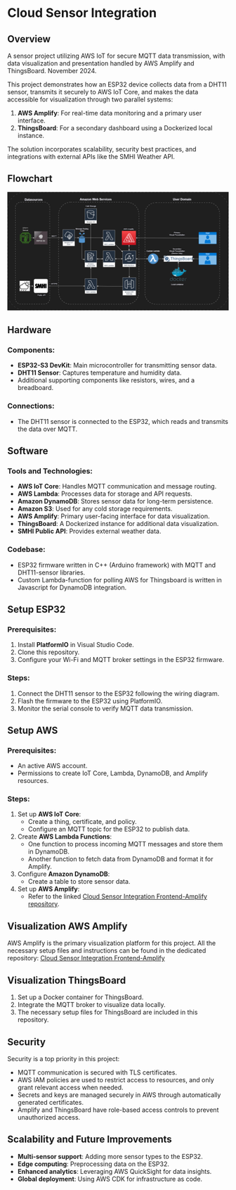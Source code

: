 # Cloud Sensor Integration

## Overview
A sensor project utilizing AWS IoT for secure MQTT data transmission, with data visualization and presentation handled by AWS Amplify and ThingsBoard. November 2024.

This project demonstrates how an ESP32 device collects data from a DHT11 sensor, transmits it securely to AWS IoT Core, and makes the data accessible for visualization through two parallel systems:

1. **AWS Amplify**: For real-time data monitoring and a primary user interface.
2. **ThingsBoard**: For a secondary dashboard using a Dockerized local instance.

The solution incorporates scalability, security best practices, and integrations with external APIs like the SMHI Weather API.

## Flowchart
![Application Flowchart](resources/Cloud_Sensor_Flowchart.png)

## Hardware

### Components:
- **ESP32-S3 DevKit**: Main microcontroller for transmitting sensor data.
- **DHT11 Sensor**: Captures temperature and humidity data.
- Additional supporting components like resistors, wires, and a breadboard.

### Connections:
- The DHT11 sensor is connected to the ESP32, which reads and transmits the data over MQTT.

## Software

### Tools and Technologies:
- **AWS IoT Core**: Handles MQTT communication and message routing.
- **AWS Lambda**: Processes data for storage and API requests.
- **Amazon DynamoDB**: Stores sensor data for long-term persistence.
- **Amazon S3**: Used for any cold storage requirements.
- **AWS Amplify**: Primary user-facing interface for data visualization.
- **ThingsBoard**: A Dockerized instance for additional data visualization.
- **SMHI Public API**: Provides external weather data.

### Codebase:
- ESP32 firmware written in C++ (Arduino framework) with MQTT and DHT11-sensor libraries.
- Custom Lambda-function for polling AWS for Thingsboard is written in Javascript for DynamoDB integration.

## Setup ESP32

### Prerequisites:
1. Install **PlatformIO** in Visual Studio Code.
2. Clone this repository.
3. Configure your Wi-Fi and MQTT broker settings in the ESP32 firmware.

### Steps:
1. Connect the DHT11 sensor to the ESP32 following the wiring diagram.
2. Flash the firmware to the ESP32 using PlatformIO.
3. Monitor the serial console to verify MQTT data transmission.

## Setup AWS

### Prerequisites:
- An active AWS account.
- Permissions to create IoT Core, Lambda, DynamoDB, and Amplify resources.

### Steps:
1. Set up **AWS IoT Core**:
   - Create a thing, certificate, and policy.
   - Configure an MQTT topic for the ESP32 to publish data.
2. Create **AWS Lambda Functions**:
   - One function to process incoming MQTT messages and store them in DynamoDB.
   - Another function to fetch data from DynamoDB and format it for Amplify.
3. Configure **Amazon DynamoDB**:
   - Create a table to store sensor data.
4. Set up **AWS Amplify**:
   - Refer to the linked [Cloud Sensor Integration Frontend-Amplify repository](https://github.com/PBergstrom90/Cloud_Sensor_Integration_Frontend-Amplify).

## Visualization AWS Amplify
AWS Amplify is the primary visualization platform for this project. All the necessary setup files and instructions can be found in the dedicated repository:
[Cloud Sensor Integration Frontend-Amplify](https://github.com/PBergstrom90/Cloud_Sensor_Integration_Frontend-Amplify)

## Visualization ThingsBoard
1. Set up a Docker container for ThingsBoard.
2. Integrate the MQTT broker to visualize data locally.
3. The necessary setup files for ThingsBoard are included in this repository.

## Security
Security is a top priority in this project:
- MQTT communication is secured with TLS certificates.
- AWS IAM policies are used to restrict access to resources, and only grant relevant access when needed.
- Secrets and keys are managed securely in AWS through automatically generated certificates.
- Amplify and ThingsBoard have role-based access controls to prevent unauthorized access.

## Scalability and Future Improvements
- **Multi-sensor support**: Adding more sensor types to the ESP32.
- **Edge computing**: Preprocessing data on the ESP32.
- **Enhanced analytics**: Leveraging AWS QuickSight for data insights.
- **Global deployment**: Using AWS CDK for infrastructure as code.